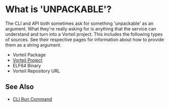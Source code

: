 # What is 'UNPACKABLE'?

The CLI and API both sometimes ask for something 'unpackable' as an argument. What they're really asking for is anything that the service 
can understand and turn into a Vorteil project. This includes the following types of sources. See their respective pages for information about how to provide them as a string argument.

* Vorteil Package 
* [Vorteil Project](../../projects/introduction)
* ELF64 Binary
* Vorteil Repository URL

## See Also 

* [CLI Run Command](../../../cli/packages/unpack)